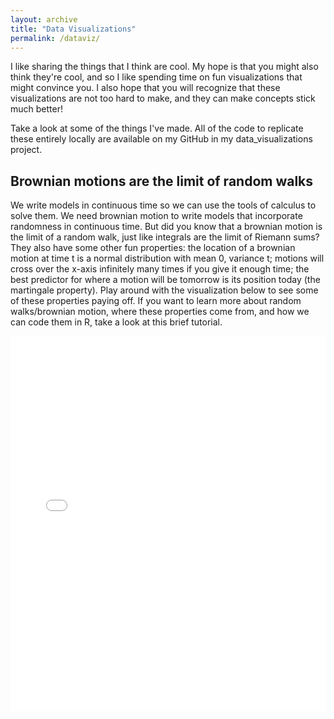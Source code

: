 ```yaml
---
layout: archive
title: "Data Visualizations"
permalink: /dataviz/
---
```


<!-- Optional: add content or include the list of visualizations -->

I like sharing the things that I think are cool. My hope is that you might also think they're cool, and so I like spending time on fun visualizations that might convince you. I also hope that you will recognize that these visualizations are not too hard to make, and they can make concepts stick much better!

Take a look at some of the things I've made. All of the code to replicate these entirely locally are available on my GitHub in my data_visualizations project.

## Brownian motions are the limit of random walks
We write models in continuous time so we can use the tools of calculus to solve them. We need brownian motion to write models that incorporate randomness in continuous time. But did you know that a brownian motion is the limit of a random walk, just like integrals are the limit of Riemann sums? They also have some other fun properties: the location of a brownian motion at time t is a normal distribution with mean 0, variance t; motions will cross over the x-axis infinitely many times if you give it enough time; the best predictor for where a motion will be tomorrow is its position today (the martingale property). Play around with the visualization below to see some of these properties paying off. If you want to learn more about random walks/brownian motion, where these properties come from, and how we can code them in R, take a look at this brief tutorial.

<iframe src="/dataviz/brownian_motion.html" width="100%" height="600px" frameborder="0"></iframe>
